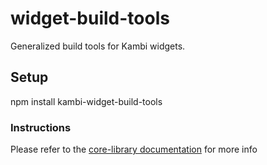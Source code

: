 # widget-build-tools

Generalized build tools for Kambi widgets.

## Setup
npm install kambi-widget-build-tools 

### Instructions

Please refer to the [core-library documentation](https://github.com/kambi-sportsbook-widgets/widget-core-library) for more info 
